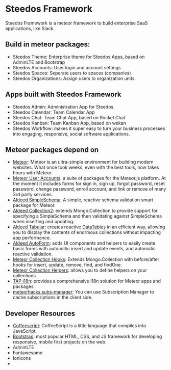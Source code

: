 # Steedos Framework

Steedos Framework is a meteor framework to build enterprise SaaS applications, like Slack.

## Build in meteor packages:
- Steedos Theme: Enterprise theme for Steedos Apps, based on AdminLTE and Bootstrap
- Steedos Accounts: User login and account settings
- Steedos Spaces: Seperate users to spaces (companies)
- Steedos Organizations: Assign users to organization units.

## Apps built with Steedos Framework
- Steedos Admin: Administration App for Steedos.
- Steedos Calendar: Team Calendar App
- Steedos Chat: Team Chat App, based on Rocket.Chat
- Steedos Kanban: Team Kanban App, based on wekan
- Steedos Workflow: makes it super easy to turn your business processes into engaging, responsive, social software applications.

## Meteor packages depend on
- [Meteor](http://docs.meteor.com/#/full/): Meteor is an ultra-simple environment for building modern websites. What once took weeks, even with the best tools, now takes hours with Meteor.
- [Meteor User Accounts](https://github.com/meteor-useraccounts/core): a suite of packages for the Meteor.js platform. At the moment it includes forms for sign in, sign up, forgot password, reset password, change password, enroll account, and link or remove of many 3rd party services.
- [Aldeed SimpleSchema](https://github.com/aldeed/meteor-simple-schema): A simple, reactive schema validation smart package for Meteor.
- [Aldeed Collection2](https://github.com/aldeed/meteor-collection2): extends Mongo.Collection to provide support for specifying a SimpleSchema and then validating against SimpleSchema when inserting and updating.
- [Aldeed Tabular](https://github.com/aldeed/meteor-tabular): creates reactive [DataTables](http://datatables.net/) in an efficient way, allowing you to display the contents of enormous collections without impacting app performance.
- [Aldeed AutoForm](https://github.com/aldeed/meteor-autoform): adds UI components and helpers to easily create basic forms with automatic insert and update events, and automatic reactive validation. 
- [Meteor Collection Hooks](https://github.com/matb33/meteor-collection-hooks): Extends Mongo.Collection with before/after hooks for insert, update, remove, find, and findOne.
- [Meteor Collection Helpers](https://github.com/dburles/meteor-collection-helpers): allows you to define helpers on your collections
- [TAP i18n](https://github.com/TAPevents/tap-i18n): provides a comprehensive i18n solution for Meteor apps and packages
- [meteorhacks:subs-manager](https://github.com/kadirahq/subs-manager):  You can use Subscription Manager to cache subscriptions in the client side. 

## Developer Resources
- [Coffeescript](http://coffeescript.org/): CoffeeScript is a little language that compiles into JavaScript.
- [Bootstrap](http://getbootstrap.com/): most popular HTML, CSS, and JS framework for developing responsive, mobile first projects on the web.
- AdminLTE
- Fontawesome
- Ionicons
- 

